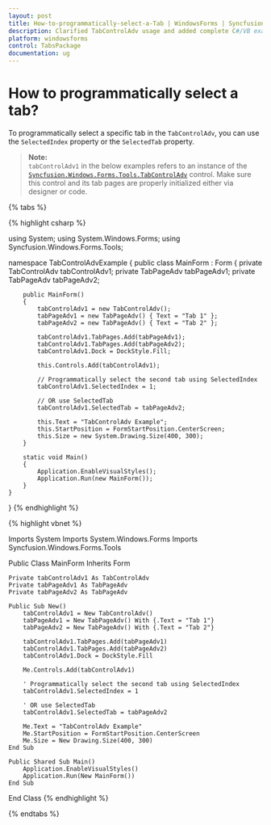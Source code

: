 ```yaml
---
layout: post
title: How-to-programmatically-select-a-Tab | WindowsForms | Syncfusion®
description: Clarified TabControlAdv usage and added complete C#/VB examples to show how to programmatically select a tab in WinForms.
platform: windowsforms
control: TabsPackage
documentation: ug
---
```


# How to programmatically select a tab?

To programmatically select a specific tab in the `TabControlAdv`, you can use the `SelectedIndex` property or the `SelectedTab` property.

> **Note:**  
> `tabControlAdv1` in the below examples refers to an instance of the [`Syncfusion.Windows.Forms.Tools.TabControlAdv`](https://help.syncfusion.com/cr/windowsforms/Syncfusion.Windows.Forms.Tools.TabControlAdv.html) control. Make sure this control and its tab pages are properly initialized either via designer or code.

{% tabs %}

{% highlight csharp %}

using System;
using System.Windows.Forms;
using Syncfusion.Windows.Forms.Tools;

namespace TabControlAdvExample
{
    public class MainForm : Form
    {
        private TabControlAdv tabControlAdv1;
        private TabPageAdv tabPageAdv1;
        private TabPageAdv tabPageAdv2;

        public MainForm()
        {
            tabControlAdv1 = new TabControlAdv();
            tabPageAdv1 = new TabPageAdv() { Text = "Tab 1" };
            tabPageAdv2 = new TabPageAdv() { Text = "Tab 2" };

            tabControlAdv1.TabPages.Add(tabPageAdv1);
            tabControlAdv1.TabPages.Add(tabPageAdv2);
            tabControlAdv1.Dock = DockStyle.Fill;

            this.Controls.Add(tabControlAdv1);

            // Programmatically select the second tab using SelectedIndex
            tabControlAdv1.SelectedIndex = 1;

            // OR use SelectedTab
            tabControlAdv1.SelectedTab = tabPageAdv2;

            this.Text = "TabControlAdv Example";
            this.StartPosition = FormStartPosition.CenterScreen;
            this.Size = new System.Drawing.Size(400, 300);
        }

        static void Main()
        {
            Application.EnableVisualStyles();
            Application.Run(new MainForm());
        }
    }
}
{% endhighlight %}

{% highlight vbnet %}

Imports System
Imports System.Windows.Forms
Imports Syncfusion.Windows.Forms.Tools

Public Class MainForm
    Inherits Form

    Private tabControlAdv1 As TabControlAdv
    Private tabPageAdv1 As TabPageAdv
    Private tabPageAdv2 As TabPageAdv

    Public Sub New()
        tabControlAdv1 = New TabControlAdv()
        tabPageAdv1 = New TabPageAdv() With {.Text = "Tab 1"}
        tabPageAdv2 = New TabPageAdv() With {.Text = "Tab 2"}

        tabControlAdv1.TabPages.Add(tabPageAdv1)
        tabControlAdv1.TabPages.Add(tabPageAdv2)
        tabControlAdv1.Dock = DockStyle.Fill

        Me.Controls.Add(tabControlAdv1)

        ' Programmatically select the second tab using SelectedIndex
        tabControlAdv1.SelectedIndex = 1

        ' OR use SelectedTab
        tabControlAdv1.SelectedTab = tabPageAdv2

        Me.Text = "TabControlAdv Example"
        Me.StartPosition = FormStartPosition.CenterScreen
        Me.Size = New Drawing.Size(400, 300)
    End Sub

    Public Shared Sub Main()
        Application.EnableVisualStyles()
        Application.Run(New MainForm())
    End Sub
End Class
{% endhighlight %}

{% endtabs %}



